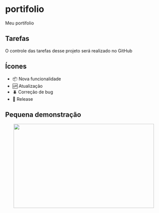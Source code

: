 # portifolio

Meu portifolio

## Tarefas 

O controle das tarefas desse projeto será realizado no GitHub

## Ícones

- :package: Nova funcionalidade
- :up: Atualização
- :beetle: Correção de bug
- :checkered_flag: Release

## Pequena demonstração

<P align="center">
    <img width="450px" height="270px" src="to README/web.gif">
</P>
